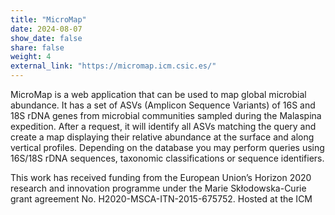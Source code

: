```yaml
---
title: "MicroMap"
date: 2024-08-07
show_date: false 
share: false
weight: 4
external_link: "https://micromap.icm.csic.es/"
---
```


MicroMap is a web application that can be used to map global microbial abundance. It has a set of ASVs (Amplicon Sequence Variants) of 16S and 18S rDNA genes from microbial communities sampled during the Malaspina expedition. After a request, it will identify all ASVs matching the query and create a map displaying their relative abundance at the surface and along vertical profiles. Depending on the database you may perform queries using 16S/18S rDNA sequences, taxonomic classifications or sequence identifiers. 

<!--more-->

<!--# write more info here if you want-->
This work has received funding from the European Union’s Horizon 2020 research and innovation programme under the Marie Skłodowska-Curie grant agreement No. H2020-MSCA-ITN-2015-675752. Hosted at the ICM